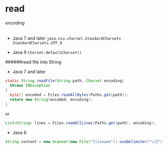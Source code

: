 read
======

###### encoding
- Java 7 and later
`java.nio.charset.StandardCharsets`
`StandardCharsets.UTF_8`

- Java 6 
`Charset.defaultCharset()`

######read file into String
- Java 7 and later
```java
static String readFile(String path, Charset encoding) 
  throws IOException 
{
  byte[] encoded = Files.readAllBytes(Paths.get(path));
  return new String(encoded, encoding);
}
```    
or <br>
```java
List<String> lines = Files.readAllLines(Paths.get(path), encoding);
```
- Java 6
```java
String content = new Scanner(new File("filename")).useDelimiter("\\Z").next();
```
